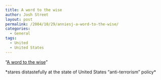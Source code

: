 ```yaml
---
title: A word to the wise
author: Josh Street
layout: post
permalink: /2004/10/29/anniesj-a-word-to-the-wise/
categories:
  - General
tags:
  - United
  - United States
---
```

&#8220;[A word to the wise][1]&#8221;

\*stares distastefully at the state of United States &#8220;anti-terrorism&#8221; policy\*

 [1]: http://www.livejournal.com/users/anniesj/331112.html